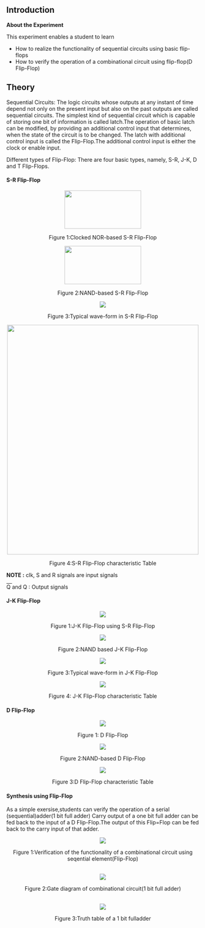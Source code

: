 ## Introduction

**About the Experiment**

This experiment enables a student to learn

- How to realize the functionality of sequential circuits using basic flip-flops
- How to verify the operation of a combinational circuit using flip-flop(D Flip-Flop)

## Theory

Sequential Circuits: The logic circuits whose outputs at any instant of time depend not only on the present input but also
on the past outputs are called sequential circuits. The simplest kind of sequential circuit which is capable of storing one bit of information is called latch.The operation of basic latch can be modified, by providing an additional control input that determines, when the state of the circuit is to be changed. The latch with additional control input is called the Flip-Flop.The additional control input is either the clock or enable input.
	
Different types of Flip-Flop: There are four basic types, namely, S-R, J-K, D and T Flip-Flops. 
			 
#### S-R Flip-Flop 

<div align="center">
  <img src="images/SRFF.jpg" style="width:200px;height:100px"/> 
    <p>Figure 1:Clocked NOR-based S-R Flip-Flop                            
</div>
<div align="center">
  <img src="images/srff1.jpg" style="width:200px;height:100px" /> 
    <p>Figure 2:NAND-based S-R Flip-Flop
                          
</div>
<div align="center">
  <img src="images/typical waveform 1.jpg" /> 
    <p>Figure 3:Typical wave-form in S-R Flip-Flop
</div>
<div align="center">
  <img src="images/srff char table.jpg" style="width:500px;height:600px" /> 
    <p>Figure 4:S-R Flip-Flop characteristic Table
</div>

**NOTE :** clk, S and R signals are input signals 
                             
<font style="text-decoration:overline"> Q </font> and Q  : Output signals
                            

#### J-K Flip-Flop 

<div align="center">
    <img src="images/JKFF.jpg" /> 
    <p>Figure 1:J-K Flip-Flop using S-R Flip-Flop</p>
                         
   </div>
                            
<div align="center">
    <img src="images/jkff1.jpg" /> 
  <p>Figure 2:NAND based J-K Flip-Flop </p>
                           
</div>
<div align="center">
    <img src="images/typical waveform 2.jpg" /> 
      <p>Figure 3:Typical wave-form in J-K Flip-Flop </p>
</div>
                           
<div align="center">
  <img src="images/jkff char table.jpg" /> 
    <p>Figure 4:&nbsp;J-K Flip-Flop characteristic Table<p>
</div>
        
        
####  D Flip-Flop 
                            
  <div align="center">
                            <img src="images/dff.jpg" />
                            <p>
                            Figure 1:&nbsp;D Flip-Flop</p>
                            </div>
                          <div align="center">
                            <img src="images/dff1.jpg" /> 
                            <p>
                            Figure 2:NAND-based D Flip-Flop </p>
                           </div>
                          <div align="center">
                            <img src="images/function table of dff.jpg" /> 
                           <p> Figure 3:D Flip-Flop characteristic Table</p>
                            </div>
                            
#### Synthesis using Flip-Flop  

As a simple exersise,students can verify the operation of a serial (sequential)adder(1 bit full adder) Carry output of a one bit full adder can be fed back to the input of a D Flip-Flop.The output of this Flip=Flop can be fed back to the carry input of that adder.

  <div align="center">
                            <img src="images/1.jpg" />
                             <br />
                           <p>Figure 1:Verification of the functionality of a combinational circuit using seqential element(Flip-Flop)</p>
                            </div>
            	<br/>
				
<div align="center">
                            <img src="images/exp8-synthesis.jpg" />
                             <br />
                            <p>Figure 2:Gate diagram of combinational circuit(1 bit full adder)</p>
                            </div>
							<br />
  <div align="center">
                            <img src="images/truth table 1 bit.jpg" />
                             <br />
                           <p> Figure 3:Truth table of a 1 bit fulladder      </p>                      
   </div>